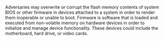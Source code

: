 Adversaries may overwrite or corrupt the flash memory contents of system BIOS or other firmware in devices attached to a system in order to render them inoperable or unable to boot. Firmware is software that is loaded and executed from non-volatile memory on hardware devices in order to initialize and manage device functionality. These devices could include the motherboard, hard drive, or video cards.